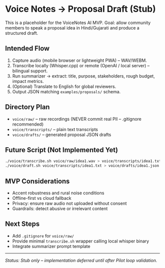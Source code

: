 # Voice Notes → Proposal Draft (Stub)

This is a placeholder for the VoiceNotes AI MVP. Goal: allow community members to speak a proposal idea in Hindi/Gujarati and produce a structured draft.

## Intended Flow

1. Capture audio (mobile browser or lightweight PWA) – WAV/WEBM.
2. Transcribe locally (Whisper.cpp) or remote (OpenAI / local server) – bilingual support.
3. Run summarizer → extract: title, purpose, stakeholders, rough budget, impact metrics.
4. (Optional) Translate to English for global reviewers.
5. Output JSON matching `examples/proposals/` schema.

## Directory Plan

- `voice/raw/` – raw recordings (NEVER commit real PII – .gitignore recommended)
- `voice/transcripts/` – plain text transcripts
- `voice/drafts/` – generated proposal JSON drafts

## Future Script (Not Implemented Yet)

```bash
./voice/transcribe.sh voice/raw/idea1.wav > voice/transcripts/idea1.txt
./voice/draft.sh voice/transcripts/idea1.txt > voice/drafts/idea1.json
```

## MVP Considerations

- Accent robustness and rural noise conditions
- Offline-first vs cloud fallback
- Privacy: ensure raw audio not uploaded without consent
- Guardrails: detect abusive or irrelevant content

## Next Steps

- Add `.gitignore` for `voice/raw/`
- Provide minimal `transcribe.sh` wrapper calling local whisper binary
- Integrate summarizer prompt template

---

_Status: Stub only – implementation deferred until after Pilot loop validation._

